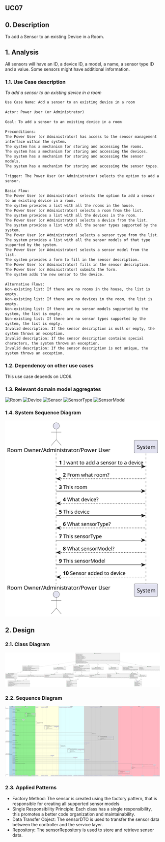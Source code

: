 ## UC07 

## 0. Description

To add a Sensor to an existing Device in a Room.

## 1. Analysis
All sensors will have an ID, a device ID, a model, a name, a sensor type ID and a value.
Some sensors might have additional information.

### 1.1. Use Case description
_To add a sensor to an existing device in a room_

    Use Case Name: Add a sensor to an existing device in a room
    
    Actor: Power User (or Administrator)
    
    Goal: To add a sensor to an existing device in a room
    
    Preconditions:
    The Power User (or Administrator) has access to the sensor management interface within the system.
    The system has a mechanism for storing and accessing the rooms.
    The system has a mechanism for storing and accessing the devices.
    The system has a mechanism for storing and accessing the sensor models.
    The system has a mechanism for storing and accessing the sensor types.
    
    Trigger: The Power User (or Administrator) selects the option to add a sensor.
    
    Basic Flow:
    The Power User (or Administrator) selects the option to add a sensor to an existing device in a room.
    The system provides a list with all the rooms in the house.
    The Power User (or Administrator) selects a room from the list.
    The system provides a list with all the devices in the room.
    The Power User (or Administrator) selects a device from the list.
    The system provides a list with all the sensor types supported by the system.
    The Power User (or Administrator) selects a sensor type from the list.
    The system provides a list with all the sensor models of that type supported by the system.
    The Power User (or Administrator) selects a sensor model from the list.
    The system provides a form to fill in the sensor description.
    The Power User (or Administrator) fills in the sensor description.
    The Power User (or Administrator) submits the form.
    The system adds the new sensor to the device.
    
    Alternative Flows:
    Non-existing list: If there are no rooms in the house, the list is empty.
    Non-existing list: If there are no devices in the room, the list is empty.
    Non-existing list: If there are no sensor models supported by the system, the list is empty.
    Non-existing list: If there are no sensor types supported by the system, the list is empty.    
    Invalid description: If the sensor description is null or empty, the system throws an exception.
    Invalid description: If the sensor description contains special characters, the system throws an exception.
    Invalid description: If the sensor description is not unique, the system throws an exception.

### 1.2. Dependency on other use cases
This use case depends on UC06.


### 1.3. Relevant domain model aggregates
![Room](../../ooa/4.agreggateModels/Room.svg)
![Device](../../ooa/4.agreggateModels/Device.svg)
![Sensor](../../ooa/4.agreggateModels/Sensor.svg)
![SensorType](../../ooa/4.agreggateModels/sensorTypeAggregate.svg)
![SensorModel](../../ooa/4.agreggateModels/SensorModel.svg)

### 1.4. System Sequence Diagram
![System Sequence Diagram](./artifacts/uc07_SSD_v1.svg)

## 2. Design

### 2.1. Class Diagram
![ClassDiagram](./artifacts/uc07_CD_v2.svg)

### 2.2. Sequence Diagram
![SequenceDiagram](./artifacts/uc07_SD_v2.svg)

### 2.3. Applied Patterns
- Factory Method: The sensor is created using the factory pattern, that is responsible for creating all supported sensor models
- Single Responsibility Principle: Each class has a single responsibility, this promotes a better code organization and maintainability.
- Data Transfer Object: The sensorDTO is used to transfer the sensor data between the controller and the service layer.
- Repository: The sensorRepository is used to store and retrieve sensor data.


